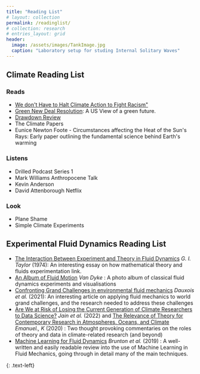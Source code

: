 ```yaml
---
title: "Reading List"
# layout: collection
permalink: /readinglist/
# collection: research
# entries_layout: grid
header:
  image: /assets/images/TankImage.jpg
  caption: "Laboratory setup for studing Internal Solitary Waves"
---
```


## Climate Reading List
### Reads

- [We don't Have to Halt Climate Action to Fight Racism"](https://www.huffingtonpost.co.uk/entry/climate-crisis-racism-environmenal-justice_n_5ee072b9c5b6b9cbc7699c3d)
- [Green New Deal Resolution](https://www.congress.gov/116/bills/hres109/BILLS-116hres109ih.pdf): A US View of a green future. 
- [Drawdown Review](https://drawdown.org/sites/default/files/pdfs/TheDrawdownReview%E2%80%932020%E2%80%93Download.pdf)
- The Climate Papers
- Eunice Newton Foote - Circumstances affecting the Heat of the Sun's Rays: Early paper outlining the fundamental science behind Earth's warming 

### Listens

- Drilled Podcast Series 1
- Mark Williams Anthropocene Talk
- Kevin Anderson 
- David Attenborough Netflix 

### Look

- Plane Shame
- Simple Climate Experiments

## Experimental Fluid Dynamics Reading List

- [The Interaction Between Experiment and Theory in Fluid Dynamics](https://doi.org/10.1146/annurev.fl.06.010174.000245) _G. I. Taylor_ (1974): An interesting essay on how mathematical theory and fluids experimentation link.
- [An Album of Fluid Motion](http://courses.washington.edu/me431/handouts/Album-Fluid-Motion-Van-Dyke.pdf) _Van Dyke_ : A photo album of classical fluid dynamics experiments and visualisations
- [Confronting Grand Challenges in environmental fluid mechanics](https://doi.org/10.1103/PhysRevFluids.6.020501) _Dauxois et al._ (2021): An interesting article on applying fluid mechanics to world grand challenges, and the research needed to address these challenges
- [Are We at Risk of Losing the Current Generation of Climate Researchers to Data Science?](https://doi.org/10.1029/2022AV000676) _Jain et al._ (2022) and [The Relevance of Theory for Contemporary Research in Atmospheres, Oceans, and Climate](https://doi.org/10.1029/2019AV000129) _Emanuel., K_ (2020) : Two thought provoking commentaries on the roles of theory and data in climate-related research (and beyond)
- [Machine Learning for Fluid Dynamics](https://doi.org/10.1146/annurev-fluid-010719-060214) _Brunton et al._ (2019) : A well-written and easily readable review into the use of Machine Learning in Fluid Mechanics, going through in detail many of the main techniques. 

{: .text-left}

